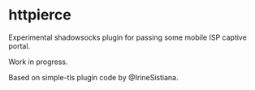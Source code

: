 # httpierce

Experimental shadowsocks plugin for passing some mobile ISP captive portal.

Work in progress.

Based on simple-tls plugin code by @IrineSistiana.
